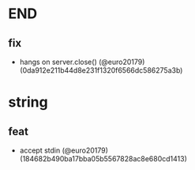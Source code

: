 # END

## fix

* hangs on server.close() (@euro20179) (0da912e211b44d8e231f1320f6566dc586275a3b)


# string

## feat

* accept stdin (@euro20179) (184682b490ba17bba05b5567828ac8e680cd1413)



